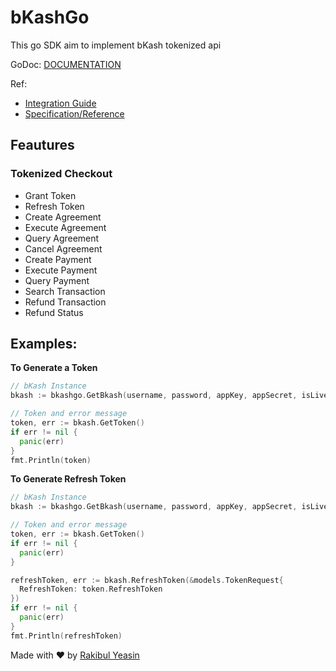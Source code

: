# bKashGo

This go SDK aim to implement bKash tokenized api

GoDoc: [DOCUMENTATION](https://pkg.go.dev/github.com/dreygur/bkashgo)

Ref:
- [Integration Guide](https://developer.bka.sh/docs/tokenized-checkout-process)
- [Specification/Reference](https://developer.bka.sh/reference)

## Feautures
### Tokenized Checkout
- Grant Token
- Refresh Token
- Create Agreement
- Execute Agreement
- Query Agreement
- Cancel Agreement
- Create Payment
- Execute Payment
- Query Payment
- Search Transaction
- Refund Transaction
- Refund Status

## Examples:

__To Generate a Token__
```go
// bKash Instance
bkash := bkashgo.GetBkash(username, password, appKey, appSecret, isLiveStore)

// Token and error message
token, err := bkash.GetToken()
if err != nil {
  panic(err)
}
fmt.Println(token)
```

__To Generate Refresh Token__
```go
// bKash Instance
bkash := bkashgo.GetBkash(username, password, appKey, appSecret, isLiveStore)

// Token and error message
token, err := bkash.GetToken()
if err != nil {
  panic(err)
}

refreshToken, err := bkash.RefreshToken(&models.TokenRequest{
  RefreshToken: token.RefreshToken
})
if err != nil {
  panic(err)
}
fmt.Println(refreshToken)
```

Made with ❤️ by [Rakibul Yeasin](https://facebook.com/dreygur)
